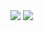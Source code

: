 <!-- My GitHub stats -->
<img style="margin: 0 auto; align: center;" src="https://github-readme-stats-tmrsich.vercel.app/api?username=tmrsich&theme=algolia&show_icons=true"/>

<!-- My top languages -->
<img style="margin: 0 auto; align: center;" src="https://github-readme-stats-tmrsich.vercel.app/api/top-langs/?username=tmrsich&theme=algolia&count_private=true&langs_count=50&layout=compact"/>
